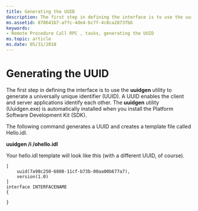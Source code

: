 ```yaml
---
title: Generating the UUID
description: The first step in defining the interface is to use the uuidgen utility to generate a universally unique identifier (UUID).
ms.assetid: 870641b7-affc-4de4-bc7f-4c8ca2873fb6
keywords:
- Remote Procedure Call RPC , tasks, generating the UUID
ms.topic: article
ms.date: 05/31/2018
---
```


# Generating the UUID

The first step in defining the interface is to use the **uuidgen** utility to generate a universally unique identifier (UUID). A UUID enables the client and server applications identify each other. The **uuidgen** utility (Uuidgen.exe) is automatically installed when you install the Platform Software Development Kit (SDK).

The following command generates a UUID and creates a template file called Hello.idl.

**uuidgen /i /ohello.idl**

Your hello.idl template will look like this (with a different UUID, of course).

``` syntax
[
    uuid(7a98c250-6808-11cf-b73b-00aa00b677a7),
    version(1.0)
]
interface INTERFACENAME
{
 
}
```

 

 




